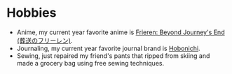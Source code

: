 

Hobbies
======
- Anime, my current year favorite anime is [Frieren: Beyond Journey's End (葬送のフリーレン)](https://frieren-anime.jp/).
- Journaling, my current year favorite journal brand is [Hobonichi](https://www.1101.com/store/techo/en/).
- Sewing, just repaired my friend's pants that ripped from skiing and made a grocery bag using free sewing techniques.

